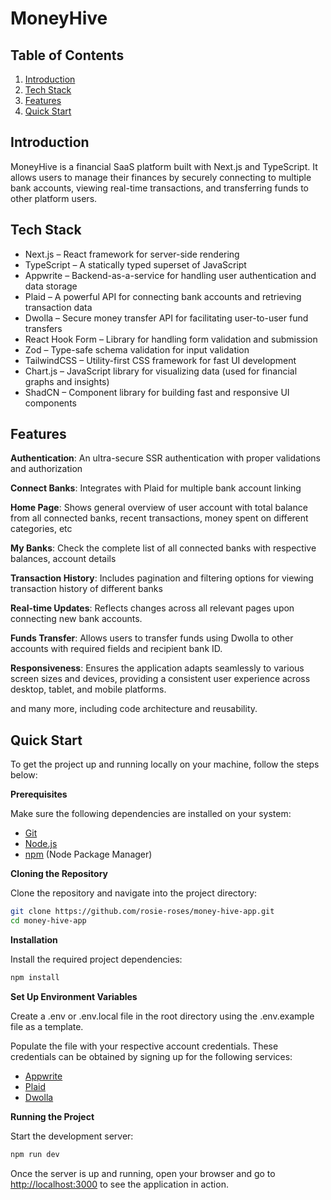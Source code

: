 # MoneyHive

## <a name="table">Table of Contents</a>

1. [Introduction](#introduction)
2. [Tech Stack](#tech-stack)
3. [Features](#features)
4. [Quick Start](#quick-start)

## <a name="introduction">Introduction</a>

MoneyHive is a financial SaaS platform built with Next.js and TypeScript. It allows users to manage their finances by securely connecting to multiple bank accounts, viewing real-time transactions, and transferring funds to other platform users.

## <a name="tech-stack">Tech Stack</a>

- Next.js – React framework for server-side rendering
- TypeScript – A statically typed superset of JavaScript
- Appwrite – Backend-as-a-service for handling user authentication and data storage
- Plaid – A powerful API for connecting bank accounts and retrieving transaction data
- Dwolla – Secure money transfer API for facilitating user-to-user fund transfers
- React Hook Form – Library for handling form validation and submission
- Zod – Type-safe schema validation for input validation
- TailwindCSS – Utility-first CSS framework for fast UI development
- Chart.js – JavaScript library for visualizing data (used for financial graphs and insights)
- ShadCN – Component library for building fast and responsive UI components

## <a name="features">Features</a>

**Authentication**: An ultra-secure SSR authentication with proper validations and authorization

**Connect Banks**: Integrates with Plaid for multiple bank account linking

**Home Page**: Shows general overview of user account with total balance from all connected banks, recent transactions, money spent on different categories, etc

**My Banks**: Check the complete list of all connected banks with respective balances, account details

**Transaction History**: Includes pagination and filtering options for viewing transaction history of different banks

**Real-time Updates**: Reflects changes across all relevant pages upon connecting new bank accounts.

**Funds Transfer**: Allows users to transfer funds using Dwolla to other accounts with required fields and recipient bank ID.

**Responsiveness**: Ensures the application adapts seamlessly to various screen sizes and devices, providing a consistent user experience across desktop, tablet, and mobile platforms.

and many more, including code architecture and reusability. 

## <a name="quick-start">Quick Start</a>

To get the project up and running locally on your machine, follow the steps below:

**Prerequisites**

Make sure the following dependencies are installed on your system:

- [Git](https://git-scm.com/)
- [Node.js](https://nodejs.org/en)
- [npm](https://www.npmjs.com/) (Node Package Manager)

**Cloning the Repository**

Clone the repository and navigate into the project directory:

```bash
git clone https://github.com/rosie-roses/money-hive-app.git
cd money-hive-app
```

**Installation**

Install the required project dependencies:

```bash
npm install
```

**Set Up Environment Variables**

Create a .env or .env.local file in the root directory using the .env.example file as a template.

Populate the file with your respective account credentials. These credentials can be obtained by signing up for the following services:
- [Appwrite](https://appwrite.io/)
- [Plaid](https://plaid.com/)
- [Dwolla](https://www.dwolla.com/)

**Running the Project**

Start the development server:

```bash
npm run dev
```

Once the server is up and running, open your browser and go to [http://localhost:3000](http://localhost:3000) to see the application in action.